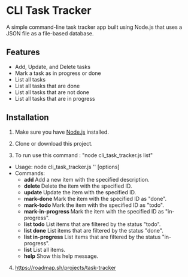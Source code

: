 # CLI Task Tracker

A simple command-line task tracker app built using Node.js that uses a JSON file as a file-based database.

## Features

- Add, Update, and Delete tasks
- Mark a task as in progress or done
- List all tasks
- List all tasks that are done
- List all tasks that are not done
- List all tasks that are in progress

## Installation

1. Make sure you have [Node.js](https://nodejs.org) installed.

2. Clone or download this project.

3. To run use this command : "node cli_task_tracker.js list"
  - Usage: node cli_task_tracker.js '<commands>' [options]
  - Commands:
     - **add <Description>**          Add a new item with the specified description.
      - **delete <ID>**                Delete the item with the specified ID.
      - **update <ID>**                Update the item with the specified ID.
      - **mark-done <ID>**             Mark the item with the specified ID as "done".
      - **mark-todo <ID>**             Mark the item with the specified ID as "todo".
      - **mark-in-progress <ID>**      Mark the item with the specified ID as "in-progress".
      - **list todo**                  List items that are filtered by the status "todo".
      - **list done**                  List items that are filtered by the status "done".
      - **list in-progress**           List items that are filtered by the status "in-progress".
      - **list**                       List all items.
      - **help**                       Show this help message.


4. https://roadmap.sh/projects/task-tracker
